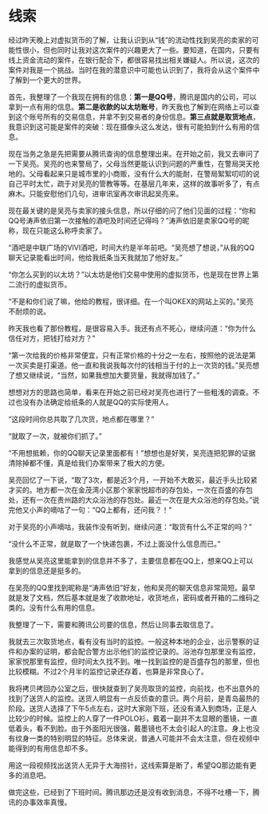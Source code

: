 # 线索

经过昨天晚上对虚拟货币的了解，让我认识到从“钱”的流动性找到吴亮的卖家的可能性很小，但也同时让我对这次案件的兴趣更大了一些。要知道，在国内，只要有线上资金流动的案件，在银行配合下，都很容易找出相关嫌疑人。所以说，这次的案件对我是一个挑战。当时在我的潜意识中可能也认识到了，我将会从这个案件中了解到一个更大的世界。

首先，我整理了一个我现在拥有的信息：**第一是QQ号**，腾讯是国内的公司，可以拿到一点有用的信息。**第二是收款的以太坊账号**，昨天我也了解到在网络上可以查到这个账号所有的交易信息，并拿不到交易者的身份信息。**第三点就是取货地点**，我意识到这可能是案件的突破：现在摄像头这么发达，很有可能拍到什么有用的信息。

现在当务之急是先把需要从腾讯查询的信息整理出来。在开始之前，我又去审问了一下吴亮。吴亮的也来警局了，父母当然更能认识到问题的严重性，在警局哭天抢地的。父母看起来只是城市里的小商贩，没有什么大的能耐，在警局絮絮叨叨的说自己平时太忙，疏于对吴亮的管教等等。在基层几年来，这样的故事听多了，有点麻木。只能安慰他们几句，进审讯室再次审讯起吴亮来。

现在最关键的是吴亮与卖家的接头信息，所以仔细的问了他们见面的过程：“你和QQ号涛声依旧第一次接触的酒吧及时间还记得吗？”涛声依旧是卖家QQ号的昵称，现在只能这么称呼卖家了。

“酒吧是中联广场的VIVI酒吧，时间大约是半年前吧。“吴亮想了想说，”从我的QQ聊天记录能看出时间，他给我纸条当天我就加了他好友。”

“你怎么买到的以太坊？”以太坊是他们交易中使用的虚拟货币，也是现在世界上第二流行的虚拟货币。

“不是和你们说了嘛，他给的教程，很详细。在一个叫OKEX的网站上买的。”吴亮不耐烦的说。

昨天我也看了那份教程，是很容易入手。我还有点不死心，继续问道：“你为什么信任对方，把钱打给对方？”

“第一次给我的价格非常便宜，只有正常价格的十分之一左右，按照他的说法是第一次买卖是打渠道。他一直和我说我每次付的钱相当于付的上一次货的钱。”吴亮想了想又继续说，“当然，如果我想加大要货量，我就得加钱了。”

想想对方的思路也简单，看来在开始之前已经对吴亮也进行了一些粗浅的调查。不过也没有办法确定给纸条的人就是QQ的实际使用人。

“这段时间你总共取了几次货，地点都在哪里？”

“就取了一次，就被你们抓了。”

“不用想抵赖，你的QQ聊天记录里面都有！”想想也是好笑，吴亮连把犯罪的证据清除掉都不懂，真是给我们办案带来了极大的方便。

吴亮回忆了一下说，“取了3次，都是近3个月，一开始不大敢买，最近手头比较紧才买的。地方都一次在金茂湾小区那个家家悦超市的存包处，一次在百盛的存包处，还有一次在贵州路的大众浴池的存包处。最近一次在是大众浴池的存包处。”说完他又小声的嘀咕了一句：“QQ上都有，还问我？！”

对于吴亮的小声嘀咕，我装作没有听到，继续问道：“取货有什么不正常的吗？”

“没什么不正常，就是取了一个快递包裹，不过上面没什么信息而已。”

我感觉从吴亮这里能拿到的信息并不多了，主要信息都在QQ上，想来QQ上可以拿到的信息还是挺多的。

在吴亮的QQ里找到昵称是“涛声依旧”好友，他和吴亮的聊天信息非常简短。最早就是发了文档，然后基本就是发了收款地址，收货地点，密码或者开箱的二维码之类的。没有什么有用的信息。

我整理了一下，需要和腾讯公司要的信息，然后让同事去取信息了。

我就去三次取货地点，看有没有当时的监控。一般这种本地的企业，出示警察的证件和办案的证明，都会配合警方出示他们的监控记录的。浴池存包那里没有监控，家家悦那里有监控，但时间太久找不到。唯一找到监控的是百盛存包的那里，但也比较模糊。不过2个月半的监控记录还存着，也算是非常良心了。

我将拷贝拷回办公室之后，很快就查到了吴亮取货的监控，向前找，也不出意外的找到了送货人的监控。送货人明显有一点反侦查的意识。两个月前，是青岛最热的阶段。送货人选择了下午5点左右，这时大家刚下班，还没有涌入到商场，正是人比较少的时候。监控上的人穿了一件POLO衫，戴着一副并不太显眼的墨镜，一直低着头，看不到脸。由于外面阳光很强，戴墨镜也不太会引起人的注意。身上也没有纹身一类的特别明显的特征。总体来说，普通人可能并不会太注意，但在视频中能得到的有用信息却不多。

用这一段视频找出送货人无异于大海捞针，这线索算是断了，希望QQ那边能有更多的消息吧。

做完这些，已经到了下班时间。腾讯那边还是没有收到消息，不得不吐槽一下，腾讯的办事效率真慢。

